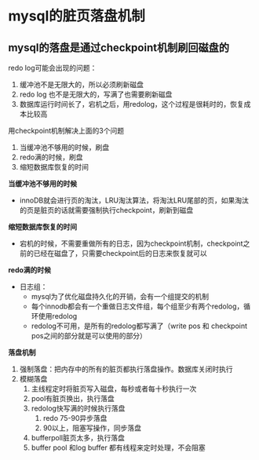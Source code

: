 # mysql的脏页落盘机制

## mysql的落盘是通过checkpoint机制刷回磁盘的

redo log可能会出现的问题：

1. 缓冲池不是无限大的，所以必须刷新磁盘
2. redo log 也不是无限大的，写满了也需要刷新磁盘
3. 数据库运行时间长了，宕机之后，用redolog，这个过程是很耗时的，恢复成本比较高

用checkpoint机制解决上面的3个问题

1. 当缓冲池不够用的时候，刷盘
2. redo满的时候，刷盘
3. 缩短数据库恢复的时间

**当缓冲池不够用的时候**

- innoDB就会进行页的淘汰，LRU淘汰算法，将淘汰LRU尾部的页，如果淘汰的页是脏页的话就需要强制执行checkpoint，刷新到磁盘

**缩短数据库恢复的时间**

- 宕机的时候，不需要重做所有的日志，因为checkpoint机制，checkpoint之前的已经在磁盘了，只需要checkpoint后的日志来恢复就可以

**redo满的时候**

- 日志组：
  - mysql为了优化磁盘持久化的开销，会有一个组提交的机制
  - 每个innodb都会有一个重做日志文件组，每个组至少有两个redolog，循环使用redolog
  - redolog不可用，是所有的redolog都写满了（write pos 和 checkpoint pos之间的部分就是可以使用的部分）

**落盘机制**

1. 强制落盘：把内存中的所有的脏页都执行落盘操作。数据库关闭时执行
2. 模糊落盘
   1. 主线程定时将脏页写入磁盘，每秒或者每十秒执行一次
   2. pool有脏页换出，执行落盘
   3. redolog快写满的时候执行落盘
      1. redo 75-90异步落盘
      2. 90以上，阻塞写操作，同步落盘
   4. bufferpoll脏页太多，执行落盘
   5. buffer pool 和log buffer 都有线程来定时处理，不会阻塞